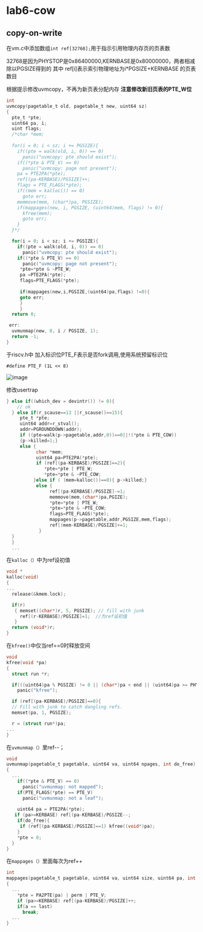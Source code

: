 # lab6-cow
## copy-on-write

在vm.c中添加数组`int ref[32768];`用于指示引用物理内存页的页表数

32768是因为PHYSTOP是0x86400000,KERNBASE是0x80000000，两者相减除以PGSIZE得到的
其中 ref[i]表示索引物理地址为i*PGSIZE+KERNBASE 的页表数目

根据提示修改uvmcopy，不再为新页表分配内存
**注意修改新旧页表的PTE_W位**
```c
int
uvmcopy(pagetable_t old, pagetable_t new, uint64 sz)
{
  pte_t *pte;
  uint64 pa, i;
  uint flags;
  /*char *mem;
  
  for(i = 0; i < sz; i += PGSIZE){
    if((pte = walk(old, i, 0)) == 0)
      panic("uvmcopy: pte should exist");
    if((*pte & PTE_V) == 0)
      panic("uvmcopy: page not present");
    pa = PTE2PA(*pte);
    ref[(pa-KERBASE)/PGSIZE]++;
    flags = PTE_FLAGS(*pte);
    if((mem = kalloc()) == 0)
      goto err;
    memmove(mem, (char*)pa, PGSIZE);
    if(mappages(new, i, PGSIZE, (uint64)mem, flags) != 0){
      kfree(mem);
      goto err;
    }
  }*/

  for(i = 0; i < sz; i += PGSIZE){
    if((pte = walk(old, i, 0)) == 0)
      panic("uvmcopy: pte should exist");
    if((*pte & PTE_V) == 0)
      panic("uvmcopy: page not present");
     *pte=*pte & ~PTE_W;
     pa =PTE2PA(*pte);
     flags=PTE_FLAGS(*pte);
     
     if(mappages(new,i,PGSIZE,(uint64)pa,flags) !=0){
     goto err;
     }
     }
  return 0;

 err:
  uvmunmap(new, 0, i / PGSIZE, 1);
  return -1;
}
```


于riscv.h中
加入标识位PTE_F表示是否fork调用,使用系统预留标识位

`#define PTE_F (1L << 8)`

![image](https://user-images.githubusercontent.com/99662709/158755684-dc8394b4-866b-4462-ba6b-9d9a53e72e4d.png)

修改usertrap
```c
} else if((which_dev = devintr()) != 0){
    // ok
  } else if(r_scause==13 ||r_scause()==15){
     pte_t *pte;
     uint64 addr=r_stval();
     addr=PGROUNDDOWN(addr);
     if ((pte=walk(p->pagetable,addr,0))==0||!(*pte & PTE_COW))
     {p->killed=1;}
     else {
           char *mem;
           uint64 pa=PTE2PA(*pte);
           if (ref[(pa-KERBASE)/PGSIZE]==2){
              *pte=*pte | PTE_W;
              *pte=*pte & ~PTE_COW;
     	  }else if ( (mem=kalloc())==0){ p->killed;}
     	   else {
     	    	ref[(pa-KERBASE)/PGSIZE]-=1;
     	    	memmove(mem,(char*)pa,PGIZE);
     	    	*pte=*pte | PTE_W;
     	    	*pte=*pte & ~PTE_COW;
     	    	flags=PTE_FLAGS(*pte);
     	    	mappages(p->pagetable,addr,PGSIZE,mem,flags);
     	    	ref[(mem-KERBASE)/PGSIZE]+=1;
     	  	}
  }
  }
  ...
```

在`kalloc（）`中为ref设初值
```c
void *
kalloc(void)
{
...
  release(&kmem.lock);

  if(r)
   { memset((char*)r, 5, PGSIZE); // fill with junk
     ref[(r-KERBASE)/PGSIZE]=1;  //为ref设初值
   }
  return (void*)r;
}
```

在`kfree()`中仅当ref==0时释放空间
```c
void
kfree(void *pa)
{
  struct run *r;

  if(((uint64)pa % PGSIZE) != 0 || (char*)pa < end || (uint64)pa >= PHYSTOP)
    panic("kfree");

  if (ref[(pa-KERBASE)/PGSIZE]==0){
  // Fill with junk to catch dangling refs.
  memset(pa, 1, PGSIZE);

  r = (struct run*)pa;
...
}
```

在`uvmunmap（）`里ref--；
```c
void
uvmunmap(pagetable_t pagetable, uint64 va, uint64 npages, int do_free)
{
  ...
    if((*pte & PTE_V) == 0)
      panic("uvmunmap: not mapped");
    if(PTE_FLAGS(*pte) == PTE_V)
      panic("uvmunmap: not a leaf");
      
    uint64 pa = PTE2PA(*pte);
   if (pa>=KERBASE) ref[(pa-KERBASE)/PGSIZE--;
    if(do_free){
     if (ref[(pa-KERBASE)/PGSIZE]==1) kfree((void*)pa);
    }
    *pte = 0;
  }
}
```

在`mappages（）`里面每次为ref++
```c
int
mappages(pagetable_t pagetable, uint64 va, uint64 size, uint64 pa, int perm)
{
  ...
    *pte = PA2PTE(pa) | perm | PTE_V;
    if (pa>=KERBASE) ref[(pa-KERBASE)/PGSIZE]++;
    if(a == last)
      break;
  ...
}
```
